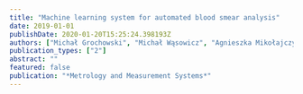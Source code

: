 ```yaml
---
title: "Machine learning system for automated blood smear analysis"
date: 2019-01-01
publishDate: 2020-01-20T15:25:24.398193Z
authors: ["Michał Grochowski", "Michał Wąsowicz", "Agnieszka Mikołajczyk", "Mateusz Ficek", "Marek Kulka", "Maciej Wróbel", "Małgorzata Jędrzejewska-Szczerska"]
publication_types: ["2"]
abstract: ""
featured: false
publication: "*Metrology and Measurement Systems*"
---
```


